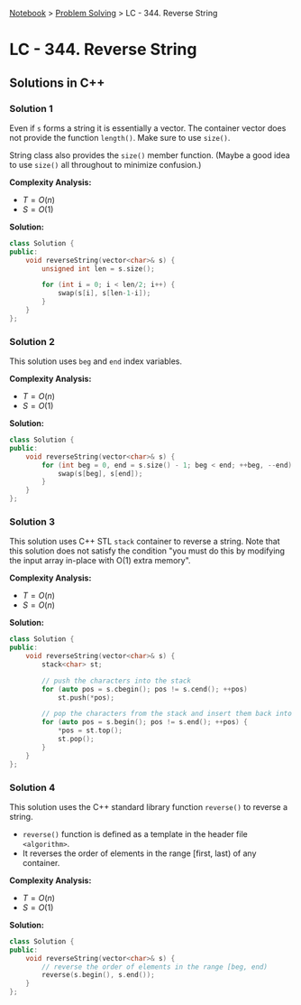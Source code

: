 <a href="../">Notebook</a> > <a href="./">Problem Solving</a> > LC - 344. Reverse String

# LC - 344. Reverse String



## Solutions in C++

### Solution 1

Even if `s` forms a string it is essentially a vector. The container vector does not provide the function `length()`. Make sure to use `size()`.

String class also provides the `size()` member function. (Maybe a good idea to use `size()` all throughout to minimize confusion.) 

**Complexity Analysis:**

* $T = O(n)$
* $S = O(1)$

**Solution:**

```cpp
class Solution {
public:
    void reverseString(vector<char>& s) {
        unsigned int len = s.size();

        for (int i = 0; i < len/2; i++) {
            swap(s[i], s[len-1-i]);
        }
    }
};
```



### Solution 2

This solution uses `beg` and `end` index variables.

**Complexity Analysis:**

* $T = O(n)$
* $S = O(1)$

**Solution:**

```cpp
class Solution {
public:
    void reverseString(vector<char>& s) {
        for (int beg = 0, end = s.size() - 1; beg < end; ++beg, --end) {
            swap(s[beg], s[end]);
        }
    }
};
```



### Solution 3

This solution uses C++ STL `stack` container to reverse a string. Note that this solution does not satisfy the condition "you must do this by modifying the input array in-place with O(1) extra memory".

**Complexity Analysis:**

* $T = O(n)$
* $S = O(n)$

**Solution:**

```cpp
class Solution {
public:
    void reverseString(vector<char>& s) {
        stack<char> st;

        // push the characters into the stack
        for (auto pos = s.cbegin(); pos != s.cend(); ++pos)
            st.push(*pos);

        // pop the characters from the stack and insert them back into the string
        for (auto pos = s.begin(); pos != s.end(); ++pos) {
            *pos = st.top();
            st.pop();
        }
    }
};
```



### Solution 4

This solution uses the C++ standard library function `reverse()` to reverse a string.
- `reverse()` function is defined as a template in the header file `<algorithm>`.
- It reverses the order of elements in the range [first, last) of any container.

**Complexity Analysis:**

* $T = O(n)$
* $S = O(1)$

**Solution:**

```cpp
class Solution {
public:
    void reverseString(vector<char>& s) {
        // reverse the order of elements in the range [beg, end)
        reverse(s.begin(), s.end());    
    }
};
```
